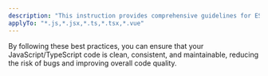 ```yaml
---
description: "This instruction provides comprehensive guidelines for ESLint, covering code organization, common patterns, performance, security, testing, and tooling, ensuring high-quality, maintainable JavaScript/TypeScript code."
applyTo: "*.js,*.jsx,*.ts,*.tsx,*.vue"
---
```

By following these best practices, you can ensure that your JavaScript/TypeScript code is clean, consistent, and maintainable, reducing the risk of bugs and improving overall code quality.